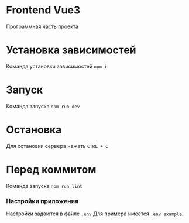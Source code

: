 # Frontend Vue3
Программная часть проекта

# Установка зависимостей
Команда установки зависимостей  `npm i`

# Запуск
Команда запуска `npm run dev`

# Остановка
Для остановки сервера нажать `CTRL + C`

# Перед коммитом
Команда запуска `npm run lint`

### Настройки приложения

Настройки задаются в файле `.env` Для примера имеется `.env example`.